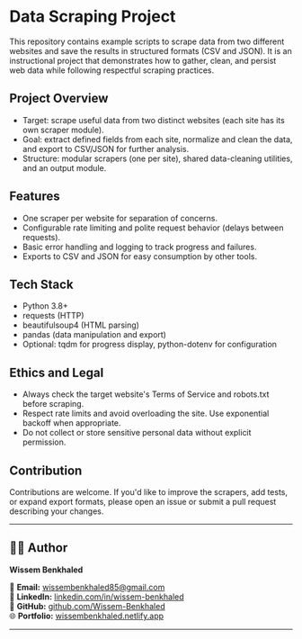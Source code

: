 # Data Scraping Project

This repository contains example scripts to scrape data from two different websites and save the results in structured formats (CSV and JSON). It is an instructional project that demonstrates how to gather, clean, and persist web data while following respectful scraping practices.

## Project Overview

- Target: scrape useful data from two distinct websites (each site has its own scraper module).
- Goal: extract defined fields from each site, normalize and clean the data, and export to CSV/JSON for further analysis.
- Structure: modular scrapers (one per site), shared data-cleaning utilities, and an output module.

## Features

- One scraper per website for separation of concerns.
- Configurable rate limiting and polite request behavior (delays between requests).
- Basic error handling and logging to track progress and failures.
- Exports to CSV and JSON for easy consumption by other tools.

## Tech Stack

- Python 3.8+
- requests (HTTP)
- beautifulsoup4 (HTML parsing)
- pandas (data manipulation and export)
- Optional: tqdm for progress display, python-dotenv for configuration

## Ethics and Legal

- Always check the target website's Terms of Service and robots.txt before scraping.
- Respect rate limits and avoid overloading the site. Use exponential backoff when appropriate.
- Do not collect or store sensitive personal data without explicit permission.

## Contribution

Contributions are welcome. If you'd like to improve the scrapers, add tests, or expand export formats, please open an issue or submit a pull request describing your changes.


---

## 🧑‍💻 Author

**Wissem Benkhaled**

💌 **Email:** [wissembenkhaled85@gmail.com](mailto:wissembenkhaled85@gmail.com)  
💼 **LinkedIn:** [linkedin.com/in/wissem-benkhaled](https://www.linkedin.com/in/wissem-benkhaled/)  
🐙 **GitHub:** [github.com/Wissem-Benkhaled](https://github.com/Wissem-Benkhaled)  
🌐 **Portfolio:** [wissembenkhaled.netlify.app](https://wissembenkhaled.netlify.app/)

---
